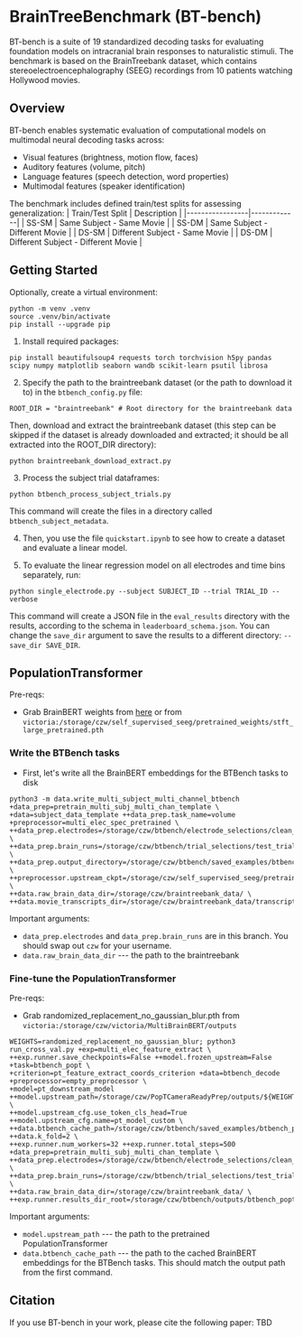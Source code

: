 # BrainTreeBenchmark (BT-bench)

BT-bench is a suite of 19 standardized decoding tasks for evaluating foundation models on intracranial brain responses to naturalistic stimuli. The benchmark is based on the BrainTreebank dataset, which contains stereoelectroencephalography (SEEG) recordings from 10 patients watching Hollywood movies.

## Overview

BT-bench enables systematic evaluation of computational models on multimodal neural decoding tasks across:
- Visual features (brightness, motion flow, faces)
- Auditory features (volume, pitch) 
- Language features (speech detection, word properties)
- Multimodal features (speaker identification)

The benchmark includes defined train/test splits for assessing generalization:
| Train/Test Split | Description |
|-----------------|-------------|
| SS-SM | Same Subject - Same Movie |
| SS-DM | Same Subject - Different Movie | 
| DS-SM | Different Subject - Same Movie |
| DS-DM | Different Subject - Different Movie |

## Getting Started

Optionally, create a virtual environment:
```
python -m venv .venv
source .venv/bin/activate
pip install --upgrade pip
```

1. Install required packages:
```
pip install beautifulsoup4 requests torch torchvision h5py pandas scipy numpy matplotlib seaborn wandb scikit-learn psutil librosa
```

2. Specify the path to the braintreebank dataset (or the path to download it to) in the `btbench_config.py` file: 
```
ROOT_DIR = "braintreebank" # Root directory for the braintreebank data
```
Then, download and extract the braintreebank dataset (this step can be skipped if the dataset is already downloaded and extracted; it should be all extracted into the ROOT_DIR directory):
```
python braintreebank_download_extract.py
```

3. Process the subject trial dataframes:
```
python btbench_process_subject_trials.py
```
This command will create the files in a directory called `btbench_subject_metadata`.

4. Then, you use the file `quickstart.ipynb` to see how to create a dataset and evaluate a linear model.

5. To evaluate the linear regression model on all electrodes and time bins separately, run:
```
python single_electrode.py --subject SUBJECT_ID --trial TRIAL_ID --verbose
```
This command will create a JSON file in the `eval_results` directory with the results, according to the schema in `leaderboard_schema.json`. You can change the `save_dir` argument to save the results to a different directory: `--save_dir SAVE_DIR`.

## PopulationTransformer

Pre-reqs:
- Grab BrainBERT weights from [here](https://github.com/czlwang/BrainBERT) or from `victoria:/storage/czw/self_supervised_seeg/pretrained_weights/stft_large_pretrained.pth` 

### Write the BTBench tasks
- First, let's write all the BrainBERT embeddings for the BTBench tasks to disk
```
python3 -m data.write_multi_subject_multi_channel_btbench +data_prep=pretrain_multi_subj_multi_chan_template \
+data=subject_data_template ++data_prep.task_name=volume +preprocessor=multi_elec_spec_pretrained \
++data_prep.electrodes=/storage/czw/btbench/electrode_selections/clean_laplacian.json \
++data_prep.brain_runs=/storage/czw/btbench/trial_selections/test_trials.json \
++data_prep.output_directory=/storage/czw/btbench/saved_examples/btbench_popt_embeds \
++preprocessor.upstream_ckpt=/storage/czw/self_supervised_seeg/pretrained_weights/stft_large_pretrained.pth \
++data.raw_brain_data_dir=/storage/czw/braintreebank_data/ \
++data.movie_transcripts_dir=/storage/czw/braintreebank_data/transcripts
```
Important arguments:
- `data_prep.electrodes` and `data_prep.brain_runs` are in this branch. You should swap out `czw` for your username.
- `data.raw_brain_data_dir` --- the path to the braintreebank

### Fine-tune the PopulationTransformer
Pre-reqs:
- Grab randomized_replacement_no_gaussian_blur.pth from `victoria:/storage/czw/victoria/MultiBrainBERT/outputs`
```
WEIGHTS=randomized_replacement_no_gaussian_blur; python3 run_cross_val.py +exp=multi_elec_feature_extract \
++exp.runner.save_checkpoints=False ++model.frozen_upstream=False +task=btbench_popt \
+criterion=pt_feature_extract_coords_criterion +data=btbench_decode +preprocessor=empty_preprocessor \
+model=pt_downstream_model ++model.upstream_path=/storage/czw/PopTCameraReadyPrep/outputs/${WEIGHTS}.pth \
++model.upstream_cfg.use_token_cls_head=True ++model.upstream_cfg.name=pt_model_custom \
++data.btbench_cache_path=/storage/czw/btbench/saved_examples/btbench_popt_embeds ++data.k_fold=2 \ 
++exp.runner.num_workers=32 ++exp.runner.total_steps=500 +data_prep=pretrain_multi_subj_multi_chan_template \
++data_prep.electrodes=/storage/czw/btbench/electrode_selections/clean_laplacian.json \
++data_prep.brain_runs=/storage/czw/btbench/trial_selections/test_trials.json \
++data.raw_brain_data_dir=/storage/czw/braintreebank_data/ \
++exp.runner.results_dir_root=/storage/czw/btbench/outputs/btbench_popt
```
Important arguments:
- `model.upstream_path` --- the path to the pretrained PopulationTransformer
- `data.btbench_cache_path` --- the path to the cached BrainBERT embeddings for the BTBench tasks. This should match the output path from the first command.

## Citation

If you use BT-bench in your work, please cite the following paper:
TBD
